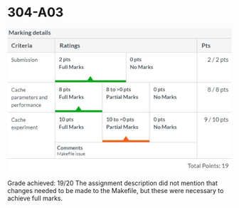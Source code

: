 # 304-A03

![](images/MarkingDetails.jpg)

Grade achieved: 19/20
The assignment description did not mention that changes needed to be made to the Makefile, but these were necessary to achieve full marks.
